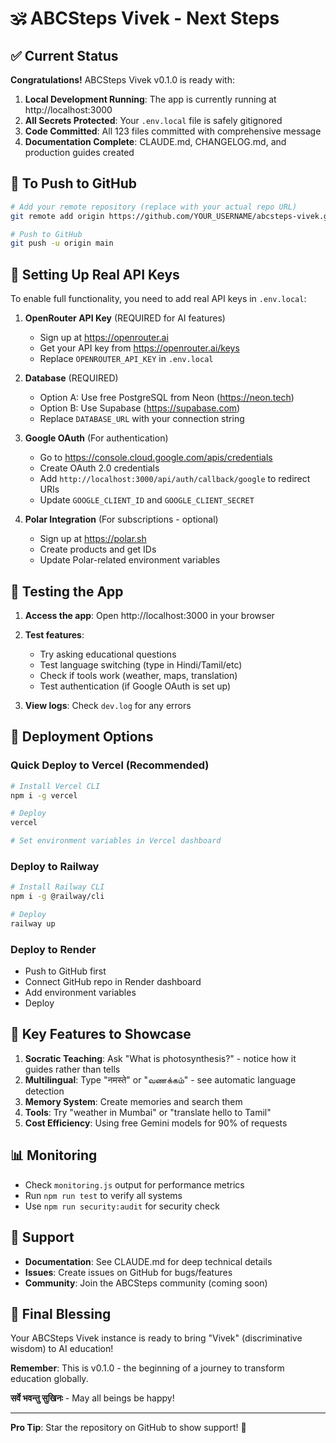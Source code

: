 # 🕉️ ABCSteps Vivek - Next Steps

## ✅ Current Status

**Congratulations!** ABCSteps Vivek v0.1.0 is ready with:

1. **Local Development Running**: The app is currently running at http://localhost:3000
2. **All Secrets Protected**: Your `.env.local` file is safely gitignored
3. **Code Committed**: All 123 files committed with comprehensive message
4. **Documentation Complete**: CLAUDE.md, CHANGELOG.md, and production guides created

## 🚀 To Push to GitHub

```bash
# Add your remote repository (replace with your actual repo URL)
git remote add origin https://github.com/YOUR_USERNAME/abcsteps-vivek.git

# Push to GitHub
git push -u origin main
```

## 🔑 Setting Up Real API Keys

To enable full functionality, you need to add real API keys in `.env.local`:

1. **OpenRouter API Key** (REQUIRED for AI features)
   - Sign up at https://openrouter.ai
   - Get your API key from https://openrouter.ai/keys
   - Replace `OPENROUTER_API_KEY` in `.env.local`

2. **Database** (REQUIRED)
   - Option A: Use free PostgreSQL from Neon (https://neon.tech)
   - Option B: Use Supabase (https://supabase.com)
   - Replace `DATABASE_URL` with your connection string

3. **Google OAuth** (For authentication)
   - Go to https://console.cloud.google.com/apis/credentials
   - Create OAuth 2.0 credentials
   - Add `http://localhost:3000/api/auth/callback/google` to redirect URIs
   - Update `GOOGLE_CLIENT_ID` and `GOOGLE_CLIENT_SECRET`

4. **Polar Integration** (For subscriptions - optional)
   - Sign up at https://polar.sh
   - Create products and get IDs
   - Update Polar-related environment variables

## 🧪 Testing the App

1. **Access the app**: Open http://localhost:3000 in your browser

2. **Test features**:
   - Try asking educational questions
   - Test language switching (type in Hindi/Tamil/etc)
   - Check if tools work (weather, maps, translation)
   - Test authentication (if Google OAuth is set up)

3. **View logs**: Check `dev.log` for any errors

## 📱 Deployment Options

### Quick Deploy to Vercel (Recommended)
```bash
# Install Vercel CLI
npm i -g vercel

# Deploy
vercel

# Set environment variables in Vercel dashboard
```

### Deploy to Railway
```bash
# Install Railway CLI
npm i -g @railway/cli

# Deploy
railway up
```

### Deploy to Render
- Push to GitHub first
- Connect GitHub repo in Render dashboard
- Add environment variables
- Deploy

## 🎯 Key Features to Showcase

1. **Socratic Teaching**: Ask "What is photosynthesis?" - notice how it guides rather than tells
2. **Multilingual**: Type "नमस्ते" or "வணக்கம்" - see automatic language detection
3. **Memory System**: Create memories and search them
4. **Tools**: Try "weather in Mumbai" or "translate hello to Tamil"
5. **Cost Efficiency**: Using free Gemini models for 90% of requests

## 📊 Monitoring

- Check `monitoring.js` output for performance metrics
- Run `npm run test` to verify all systems
- Use `npm run security:audit` for security check

## 🤝 Support

- **Documentation**: See CLAUDE.md for deep technical details
- **Issues**: Create issues on GitHub for bugs/features
- **Community**: Join the ABCSteps community (coming soon)

## 🙏 Final Blessing

Your ABCSteps Vivek instance is ready to bring "Vivek" (discriminative wisdom) to AI education!

**Remember**: This is v0.1.0 - the beginning of a journey to transform education globally.

**सर्वे भवन्तु सुखिनः** - May all beings be happy!

---

**Pro Tip**: Star the repository on GitHub to show support! 🌟